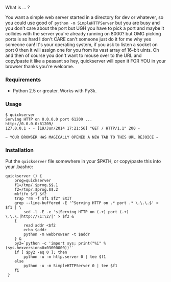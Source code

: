 What is ... ?

You want a simple web server started in a directory for dev or whatever, so you
could use good ol' `python -m SimpleHTTPServer` but you are busy and you don't
care about the port but UGH you have to pick a port and maybe it collides with
the server you're already running on 8000? but OMG picking ports is so hard I
don't CARE can't someone just do it for me why yes someone can! It's your
operating system, if you ask to listen a socket on port 0 then it will assign
one for you from its vast array of 16-bit uints. Oh and then of course you don't
want to mouse over to the URL and copy/paste it like a peasant so hey,
quickserver will open it FOR YOU in your browser thanks you're welcome.

### Requirements

 * Python 2.5 or greater. Works with Py3k.

### Usage

    $ quickserver
    Serving HTTP on 0.0.0.0 port 61209 ...
    http://0.0.0.0:61209/
    127.0.0.1 - - [19/Jun/2014 17:21:56] "GET / HTTP/1.1" 200 -

    ~ YOUR BROWSER HAS MAGICALLY OPENED A NEW TAB TO THIS URL REJOICE ~

### Installation

Put the `quickserver` file somewhere in your $PATH, or copy/paste this into your
.bashrc:

``` shell
quickserver () {
    prog=quickserver
    f1=/tmp/.$prog.$$.1
    f2=/tmp/.$prog.$$.2
    mkfifo $f1 $f2
    trap "rm -f $f1 $f2" EXIT
    grep --line-buffered -E '^Serving HTTP on .* port .* \.\.\.$' < $f1 | \
        sed -l -E -e 's|Serving HTTP on (.+) port (.+) \.\.\.|http://\1:\2/|' > $f2 &
    {
        read addr <$f2
        echo $addr
        python -m webbrowser -t $addr
    } &
    py2=`python -c 'import sys; print("%i" % (sys.hexversion<0x03000000))'`
    if [ $py2 -eq 0 ]; then
        python -u -m http.server 0 | tee $f1
    else
        python -u -m SimpleHTTPServer 0 | tee $f1
    fi
 }
 ```

